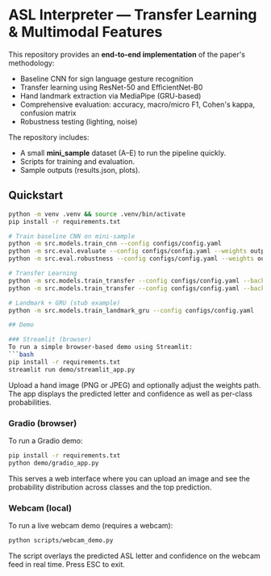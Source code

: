 
# ASL Interpreter — Transfer Learning & Multimodal Features

This repository provides an **end-to-end implementation** of the paper's methodology:

- Baseline CNN for sign language gesture recognition
- Transfer learning using ResNet-50 and EfficientNet-B0
- Hand landmark extraction via MediaPipe (GRU-based)
- Comprehensive evaluation: accuracy, macro/micro F1, Cohen's kappa, confusion matrix
- Robustness testing (lighting, noise)

The repository includes:

- A small **mini_sample** dataset (A–E) to run the pipeline quickly.
- Scripts for training and evaluation.
- Sample outputs (results.json, plots).

## Quickstart

```bash
python -m venv .venv && source .venv/bin/activate
pip install -r requirements.txt

# Train baseline CNN on mini-sample
python -m src.models.train_cnn --config configs/config.yaml
python -m src.eval.evaluate --config configs/config.yaml --weights outputs/baseline_cnn_best.h5
python -m src.eval.robustness --config configs/config.yaml --weights outputs/baseline_cnn_best.h5

# Transfer Learning
python -m src.models.train_transfer --config configs/config.yaml --backbone resnet50
python -m src.models.train_transfer --config configs/config.yaml --backbone efficientnetb0

# Landmark + GRU (stub example)
python -m src.models.train_landmark_gru --config configs/config.yaml

## Demo

### Streamlit (browser)
To run a simple browser-based demo using Streamlit:
```bash
pip install -r requirements.txt
streamlit run demo/streamlit_app.py
```
Upload a hand image (PNG or JPEG) and optionally adjust the weights path. The app displays the predicted letter and confidence as well as per-class probabilities.

### Gradio (browser)
To run a Gradio demo:
```bash
pip install -r requirements.txt
python demo/gradio_app.py
```
This serves a web interface where you can upload an image and see the probability distribution across classes and the top prediction.

### Webcam (local)
To run a live webcam demo (requires a webcam):
```bash
python scripts/webcam_demo.py
```
The script overlays the predicted ASL letter and confidence on the webcam feed in real time. Press ESC to exit.
```

